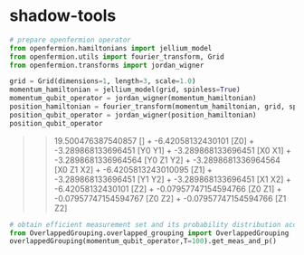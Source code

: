 # shadow-tools

```python
# prepare openfermion operator
from openfermion.hamiltonians import jellium_model
from openfermion.utils import fourier_transform, Grid
from openfermion.transforms import jordan_wigner

grid = Grid(dimensions=1, length=3, scale=1.0)
momentum_hamiltonian = jellium_model(grid, spinless=True)
momentum_qubit_operator = jordan_wigner(momentum_hamiltonian)
position_hamiltonian = fourier_transform(momentum_hamiltonian, grid, spinless=True)
position_qubit_operator = jordan_wigner(position_hamiltonian)
position_qubit_operator
```

>>19.500476387540857 [] +
-6.42058132430101 [Z0] +
-3.289868133696451 [Y0 Y1] +
-3.289868133696451 [X0 X1] +
-3.2898681336964564 [Y0 Z1 Y2] +
-3.2898681336964564 [X0 Z1 X2] +
-6.4205813243010095 [Z1] +
-3.289868133696451 [Y1 Y2] +
-3.289868133696451 [X1 X2] +
-6.42058132430101 [Z2] +
-0.07957747154594766 [Z0 Z1] +
-0.07957747154594767 [Z0 Z2] +
-0.07957747154594766 [Z1 Z2]


```python
# obtain efficient measurement set and its probability distribution according to overlapped grouping
from OverlappedGrouping.overlapped_grouping import OverlappedGrouping
overlappedGrouping(momentum_qubit_operator,T=100).get_meas_and_p()

```
